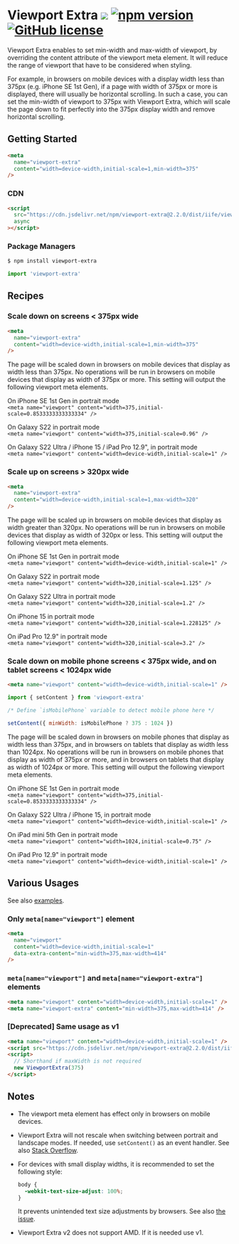# Viewport Extra [![](https://data.jsdelivr.com/v1/package/npm/viewport-extra/badge)](https://www.jsdelivr.com/package/npm/viewport-extra) [![npm version](https://img.shields.io/npm/v/viewport-extra.svg?style=flat-square)](https://www.npmjs.com/package/viewport-extra) [![GitHub license](https://img.shields.io/badge/license-MIT-green.svg?style=flat-square)](https://github.com/dsktschy/viewport-extra/blob/master/LICENSE.txt)

Viewport Extra enables to set min-width and max-width of viewport, by overriding the content attribute of the viewport meta element. It will reduce the range of viewport that have to be considered when styling.

For example, in browsers on mobile devices with a display width less than 375px (e.g. iPhone SE 1st Gen), if a page with width of 375px or more is displayed, there will usually be horizontal scrolling. In such a case, you can set the min-width of viewport to 375px with Viewport Extra, which will scale the page down to fit perfectly into the 375px display width and remove horizontal scrolling.

## Getting Started

```html
<meta
  name="viewport-extra"
  content="width=device-width,initial-scale=1,min-width=375"
/>
```

### CDN

<!-- x-release-please-start-version -->

```html
<script
  src="https://cdn.jsdelivr.net/npm/viewport-extra@2.2.0/dist/iife/viewport-extra.min.js"
  async
></script>
```

<!-- x-release-please-end-version -->

### Package Managers

```sh
$ npm install viewport-extra
```

```js
import 'viewport-extra'
```

## Recipes

### Scale down on screens < 375px wide

```html
<meta
  name="viewport-extra"
  content="width=device-width,initial-scale=1,min-width=375"
/>
```

The page will be scaled down in browsers on mobile devices that display as width less than 375px. No operations will be run in browsers on mobile devices that display as width of 375px or more. This setting will output the following viewport meta elements.

On iPhone SE 1st Gen in portrait mode  
`<meta name="viewport" content="width=375,initial-scale=0.8533333333333334" />`

On Galaxy S22 in portrait mode  
`<meta name="viewport" content="width=375,initial-scale=0.96" />`

On Galaxy S22 Ultra / iPhone 15 / iPad Pro 12.9", in portrait mode  
`<meta name="viewport" content="width=device-width,initial-scale=1" />`

### Scale up on screens > 320px wide

```html
<meta
  name="viewport-extra"
  content="width=device-width,initial-scale=1,max-width=320"
/>
```

The page will be scaled up in browsers on mobile devices that display as width greater than 320px. No operations will be run in browsers on mobile devices that display as width of 320px or less. This setting will output the following viewport meta elements.

On iPhone SE 1st Gen in portrait mode  
`<meta name="viewport" content="width=device-width,initial-scale=1" />`

On Galaxy S22 in portrait mode  
`<meta name="viewport" content="width=320,initial-scale=1.125" />`

On Galaxy S22 Ultra in portrait mode  
`<meta name="viewport" content="width=320,initial-scale=1.2" />`

On iPhone 15 in portrait mode  
`<meta name="viewport" content="width=320,initial-scale=1.228125" />`

On iPad Pro 12.9" in portrait mode  
`<meta name="viewport" content="width=320,initial-scale=3.2" />`

### Scale down on mobile phone screens < 375px wide, and on tablet screens < 1024px wide

```html
<meta name="viewport" content="width=device-width,initial-scale=1" />
```

```js
import { setContent } from 'viewport-extra'

/* Define `isMobilePhone` variable to detect mobile phone here */

setContent({ minWidth: isMobilePhone ? 375 : 1024 })
```

The page will be scaled down in browsers on mobile phones that display as width less than 375px, and in browsers on tablets that display as width less than 1024px. No operations will be run in browsers on mobile phones that display as width of 375px or more, and in browsers on tablets that display as width of 1024px or more. This setting will output the following viewport meta elements.

On iPhone SE 1st Gen in portrait mode  
`<meta name="viewport" content="width=375,initial-scale=0.8533333333333334" />`

On Galaxy S22 Ultra / iPhone 15, in portrait mode  
`<meta name="viewport" content="width=device-width,initial-scale=1" />`

On iPad mini 5th Gen in portrait mode  
`<meta name="viewport" content="width=1024,initial-scale=0.75" />`

On iPad Pro 12.9" in portrait mode  
`<meta name="viewport" content="width=device-width,initial-scale=1" />`

## Various Usages

See also [examples](https://github.com/dsktschy/viewport-extra/tree/master/examples).

### Only `meta[name="viewport"]` element

```html
<meta
  name="viewport"
  content="width=device-width,initial-scale=1"
  data-extra-content="min-width=375,max-width=414"
/>
```

### `meta[name="viewport"]` and `meta[name="viewport-extra"]` elements

```html
<meta name="viewport" content="width=device-width,initial-scale=1" />
<meta name="viewport-extra" content="min-width=375,max-width=414" />
```

### [Deprecated] Same usage as v1

<!-- x-release-please-start-version -->

```html
<meta name="viewport" content="width=device-width,initial-scale=1" />
<script src="https://cdn.jsdelivr.net/npm/viewport-extra@2.2.0/dist/iife/viewport-extra.min.js"></script>
<script>
  // Shorthand if maxWidth is not required
  new ViewportExtra(375)
</script>
```

<!-- x-release-please-end-version -->

## Notes

- The viewport meta element has effect only in browsers on mobile devices.

- Viewport Extra will not rescale when switching between portrait and landscape modes. If needed, use `setContent()` as an event handler. See also [Stack Overflow](https://stackoverflow.com/questions/12452349).

- For devices with small display widths, it is recommended to set the following style:

  ```css
  body {
    -webkit-text-size-adjust: 100%;
  }
  ```

  It prevents unintended text size adjustments by browsers. See also [the issue](https://github.com/dsktschy/viewport-extra/issues/17).

- Viewport Extra v2 does not support AMD. If it is needed use v1.
